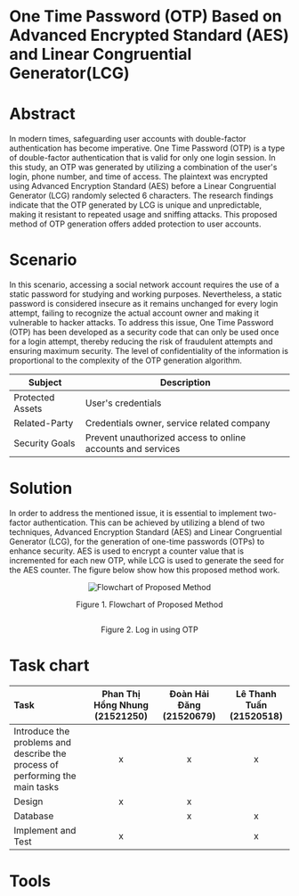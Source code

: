 # One Time Password (OTP) Based on Advanced Encrypted Standard (AES) and Linear Congruential Generator(LCG)

# Abstract
In modern times, safeguarding user accounts with double-factor authentication has become imperative. One Time Password (OTP) is a type of double-factor authentication that is valid for only one login session. In this study, an OTP was generated by utilizing a combination of the user's login, phone number, and time of access. The plaintext was encrypted using Advanced Encryption Standard (AES) before a Linear Congruential Generator (LCG) randomly selected 6 characters. The research findings indicate that the OTP generated by LCG is unique and unpredictable, making it resistant to repeated usage and sniffing attacks. This proposed method of OTP generation offers added protection to user accounts.

# Scenario
In this scenario, accessing a social network account requires the use of a static password for studying and working purposes. Nevertheless, a static password is considered insecure as it remains unchanged for every login attempt, failing to recognize the actual account owner and making it vulnerable to hacker attacks. To address this issue, One Time Password (OTP) has been developed as a security code that can only be used once for a login attempt, thereby reducing the risk of fraudulent attempts and ensuring maximum security. The level of confidentiality of the information is proportional to the complexity of the OTP generation algorithm.

| **Subject** | **Description** |
| --- | --- |
| Protected Assets | User's credentials |
| Related-Party | Credentials owner, service related company |
| Security Goals | Prevent unauthorized access to online accounts and services |

# Solution
In order to address the mentioned issue, it is essential to implement two-factor authentication. This can be achieved by utilizing a blend of two techniques, Advanced Encryption Standard (AES) and Linear Congruential Generator (LCG), for the generation of one-time passwords (OTPs) to enhance security. AES is used to encrypt a counter value that is incremented for each new OTP, while LCG is used to generate the seed for the AES counter. The figure below show how this proposed method work.

<p align="center">
  <img src="https://user-images.githubusercontent.com/91709484/226950629-447f4951-4ad7-4201-ba9b-305d284bc74c.png" alt="Flowchart of Proposed Method"/>
</p>
<p align="center" dir="auto">
Figure 1. Flowchart of Proposed Method
</p>

<p align="center">
  <img src="https://user-images.githubusercontent.com/91709484/226949108-ca00038b-3084-4ea6-a071-932d4e7e798a.jpg" alt=""/>
</p>
<p align="center" dir="auto">
Figure 2. Log in using OTP
</p>

# Task chart
| Task | Phan Thị Hồng Nhung (21521250) | Đoàn Hải Đăng (21520679) | Lê Thanh Tuấn (21520518) |
| :--- | :---: | :---: | :---: |
| Introduce the problems and describe the process of performing the main tasks | x | x | x |
| Design | x | x |  |
| Database |  | x | x |
| Implement and Test | x |  | x |

# Tools 
